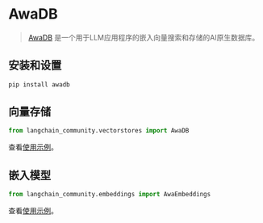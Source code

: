 # AwaDB

>[AwaDB](https://github.com/awa-ai/awadb) 是一个用于LLM应用程序的嵌入向量搜索和存储的AI原生数据库。

## 安装和设置

```bash
pip install awadb
```


## 向量存储

```python
from langchain_community.vectorstores import AwaDB
```

查看[使用示例](/docs/integrations/vectorstores/awadb)。


## 嵌入模型

```python
from langchain_community.embeddings import AwaEmbeddings
```

查看[使用示例](/docs/integrations/text_embedding/awadb)。
